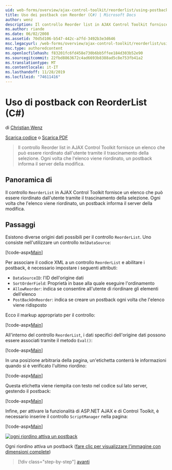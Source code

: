 ```yaml
---
uid: web-forms/overview/ajax-control-toolkit/reorderlist/using-postbacks-with-reorderlist-cs
title: Uso dei postback con Reorder (C#) | Microsoft Docs
author: wenz
description: Il controllo Reorder list in AJAX Control Toolkit fornisce un elenco che può essere riordinato dall'utente tramite il trascinamento della selezione. Ogni volta che l'elenco viene riordinato, un ordine di acquisto...
ms.author: riande
ms.date: 06/02/2008
ms.assetid: 70d5d106-b547-442c-a7fd-3492b3e3d646
msc.legacyurl: /web-forms/overview/ajax-control-toolkit/reorderlist/using-postbacks-with-reorderlist-cs
msc.type: authoredcontent
ms.openlocfilehash: f83201fc6fd458e730b6bb5ffee184d303b52e90
ms.sourcegitcommit: 22fbd8863672c4ad6693b8388ad5c8e753fb41a2
ms.translationtype: MT
ms.contentlocale: it-IT
ms.lasthandoff: 11/28/2019
ms.locfileid: "74611416"
---
```

# <a name="using-postbacks-with-reorderlist-c"></a>Uso di postback con ReorderList (C#)

di [Christian Wenz](https://github.com/wenz)

[Scarica codice](https://download.microsoft.com/download/9/3/f/93f8daea-bebd-4821-833b-95205389c7d0/ReorderList4.cs.zip) o [Scarica PDF](https://download.microsoft.com/download/2/d/c/2dc10e34-6983-41d4-9c08-f78f5387d32b/reorderlist4CS.pdf)

> Il controllo Reorder list in AJAX Control Toolkit fornisce un elenco che può essere riordinato dall'utente tramite il trascinamento della selezione. Ogni volta che l'elenco viene riordinato, un postback informa il server della modifica.

## <a name="overview"></a>Panoramica di

Il controllo `ReorderList` in AJAX Control Toolkit fornisce un elenco che può essere riordinato dall'utente tramite il trascinamento della selezione. Ogni volta che l'elenco viene riordinato, un postback informa il server della modifica.

## <a name="steps"></a>Passaggi

Esistono diverse origini dati possibili per il controllo `ReorderList`. Uno consiste nell'utilizzare un controllo `XmlDataSource`:

[!code-aspx[Main](using-postbacks-with-reorderlist-cs/samples/sample1.aspx)]

Per associare il codice XML a un controllo `ReorderList` e abilitare i postback, è necessario impostare i seguenti attributi:

- `DataSourceID`: l'ID dell'origine dati
- `SortOrderField`: Proprietà in base alla quale eseguire l'ordinamento
- `AllowReorder`: indica se consentire all'utente di riordinare gli elementi dell'elenco
- `PostBackOnReorder`: indica se creare un postback ogni volta che l'elenco viene ridisposto

Ecco il markup appropriato per il controllo:

[!code-aspx[Main](using-postbacks-with-reorderlist-cs/samples/sample2.aspx)]

All'interno del controllo `ReorderList`, i dati specifici dell'origine dati possono essere associati tramite il metodo `Eval()`:

[!code-aspx[Main](using-postbacks-with-reorderlist-cs/samples/sample3.aspx)]

In una posizione arbitraria della pagina, un'etichetta conterrà le informazioni quando si è verificato l'ultimo riordino:

[!code-aspx[Main](using-postbacks-with-reorderlist-cs/samples/sample4.aspx)]

Questa etichetta viene riempita con testo nel codice sul lato server, gestendo il postback:

[!code-aspx[Main](using-postbacks-with-reorderlist-cs/samples/sample5.aspx)]

Infine, per attivare la funzionalità di ASP.NET AJAX e di Control Toolkit, è necessario inserire il controllo `ScriptManager` nella pagina:

[!code-aspx[Main](using-postbacks-with-reorderlist-cs/samples/sample6.aspx)]

[![ogni riordino attiva un postback](using-postbacks-with-reorderlist-cs/_static/image2.png)](using-postbacks-with-reorderlist-cs/_static/image1.png)

Ogni riordino attiva un postback ([fare clic per visualizzare l'immagine con dimensioni complete](using-postbacks-with-reorderlist-cs/_static/image3.png))

> [!div class="step-by-step"]
> [avanti](drag-and-drop-via-reorderlist-cs.md)
